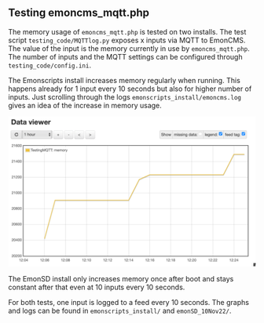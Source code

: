 ## Testing emoncms_mqtt.php

The memory usage of ```emoncms_mqtt.php``` is tested on two installs. 
The test script ```testing_code/MQTTlog.py``` exposes x inputs via MQTT to EmonCMS. The value of the input is the memory currently in use by ```emoncms_mqtt.php```. The number of inputs and the MQTT settings can be configured through ```testing_code/config.ini```.

The Emonscripts install increases memory regularly when running. This happens already for 1 input every 10 seconds but also for higher number of inputs. Just scrolling through the logs ```emonscripts_install/emoncms.log``` gives an idea of the increase in memory usage.

![one input](emonscripts_install/1_input_into_MQTT.png)

The EmonSD install only increases memory once after boot and stays constant after that even at 10 inputs every 10 seconds.

For both tests, one input is logged to a feed every 10 seconds. The graphs and logs can be found in ```emonscripts_install/``` and ```emonSD_10Nov22/```.

